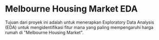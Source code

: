 # Melbourne Housing Market EDA
Tujuan dari proyek ini adalah untuk menerapkan Exploratory Data Analysis (EDA) untuk mengidentifikasi fitur mana yang paling mempengaruhi harga rumah di "Melbourne Housing Market".
